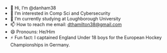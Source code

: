 - 👋 Hi, I’m @danham38
- 👀 I’m interested in Comp Sci and Cybersecurity
- 🌱 I’m currently studying at Loughborough University
- 📫 How to reach me email: dthamilton38@gmail.com
- 😄 Pronouns: He/Him
- ⚡ Fun fact: I captained England Under 18 boys for the European Hockey Championships in Germany.

<!---
danham38/danham38 is a ✨ special ✨ repository because its `README.md` (this file) appears on your GitHub profile.
You can click the Preview link to take a look at your changes.
--->
